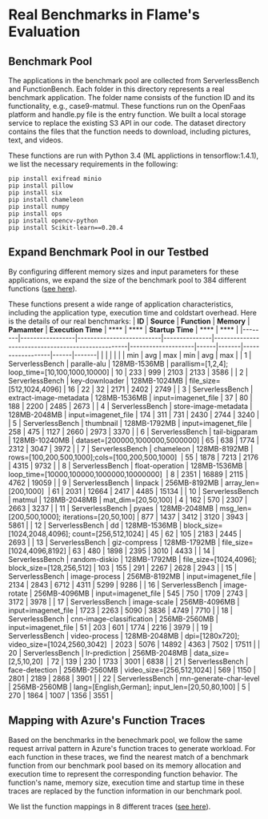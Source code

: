 # Real Benchmarks in Flame's Evaluation
## Benchmark Pool
The applications in the benchmark pool are collected from ServerlessBench and FunctionBench. Each folder in this directory represents a real benchmark application.
The folder name consists of the function ID and its functionality, e.g., case9-matmul. These functions run on the OpenFaas platform and handle.py file is the entry function. We built a local storage service to replace the existing S3 API in our code. The dataset directory contains the files that the function needs to download, including pictures, text, and videos.

These functions are run with Python 3.4 (ML applictions in tensorflow:1.4.1), we list the necessary requirements in the following:

```
pip install exifread minio
pip install pillow
pip install six
pip install chameleon
pip install numpy
pip install ops
pip install opencv-python
pip install Scikit-learn==0.20.4
```

## Expand Benchmark Pool in our Testbed
By configuring different memory sizes and input parameters for these applications, we expand the size of the benchmark pool to 384 different functions ([see here](https://github.com/ykiauz/Flame/blob/main/tracedata/functions.txt)). 

These functions present a wide range of application characteristics, including the application type, execution time and coldstart overhead. 
Here is the details of our real benchmarks:
| **ID** | **Source**      | **Function**             | **Memory**    | **Pamamter**                                      | **Execution Time** | **** | ****  | **Startup Time** | **** | ****  |
|--------|-----------------|--------------------------|---------------|---------------------------------------------------|--------------------|------|-------|------------------|------|-------|
|        |                 |                          |               |                                                   | min                | avg  | max   | min              | avg  | max   |
| 1      | ServerlessBench | paralle-alu              | 128MB-1536MB  | parallism=[1,2,4]; loop_time=[10,100,1000,10000]  | 10                 | 233  | 999   | 2103             | 2133 | 3586  |
| 2      | ServerlessBench | key-downloader           | 128MB-1024MB  | file_size=[512,1024,4096]                         | 16                 | 22   | 32    | 2171             | 2402 | 2749  |
| 3      | ServerlessBench | extract-image-metadata   | 128MB-1536MB  | input=imagenet_file                               | 37                 | 80   | 188   | 2200             | 2485 | 2673  |
| 4      | ServerlessBench | store-image-metadata     | 128MB-2048MB  | input=imagenet_file                               | 174                | 311  | 731   | 2430             | 2744 | 3240  |
| 5      | ServerlessBench | thumbnail                | 128MB-1792MB  | input=imagenet_file                               | 258                | 475  | 1127  | 2660             | 2973 | 3370  |
| 6      | ServerlessBench | tail-bigparam            | 128MB-10240MB | dataset=[200000,1000000,5000000]                  | 65                 | 638  | 1774  | 2312             | 3047 | 3972  |
| 7      | ServerlessBench | chameleon                | 128MB-8192MB  | rows=[100,200,500,1000];cols=[100,200,500,1000]   | 55                 | 1878 | 7213  | 2176             | 4315 | 9732  |
| 8      | ServerlessBench | float-operation          | 128MB-1536MB  | loop_time=[10000,100000,1000000,10000000]         | 8                  | 2351 | 16889 | 2115             | 4762 | 19059 |
| 9      | ServerlessBench | linpack                  | 256MB-8192MB  | array_len=[200,1000]                              | 61                 | 2031 | 12664 | 2417             | 4485 | 15134 |
| 10     | ServerlessBench | matmul                   | 128MB-2048MB  | mat_dim=[20,50,100]                               | 4                  | 162  | 570   | 2307             | 2663 | 3237  |
| 11     | ServerlessBench | pyaes                    | 128MB-2048MB  | msg_len=[200,500,1000]; iterations=[20,50,100]    | 877                | 1437 | 3412  | 3120             | 3943 | 5861  |
| 12     | ServerlessBench | dd                       | 128MB-1536MB  | block_size=[1024,2048,4096]; count=[256,512,1024] | 45                 | 62   | 105   | 2183             | 2445 | 2693  |
| 13     | ServerlessBench | giz-compress             | 128MB-1792MB  | file_size=[1024,4096,8192]                        | 63                 | 480  | 1898  | 2395             | 3010 | 4433  |
| 14     | ServerlessBench | random-diskio            | 128MB-1792MB  | file_size=[1024,4096]; block_size=[128,256,512]   | 103                | 155  | 291   | 2267             | 2628 | 2943  |
| 15     | ServerlessBench | image-process            | 256MB-8192MB  | input=imagenet_file                               | 2134               | 2843 | 6712  | 4311             | 5299 | 9286  |
| 16     | ServerlessBench | image-rotate             | 256MB-4096MB  | input=imagenet_file                               | 545                | 750  | 1709  | 2743             | 3172 | 3978  |
| 17     | ServerlessBench | image-scale              | 256MB-4096MB  | input=imagenet_file                               | 1723               | 2263 | 5090  | 3836             | 4749 | 7710  |
| 18     | ServerlessBench | cnn-image-classification | 256MB-2560MB  | input=imagenet_file                               | 51                 | 203  | 601   | 1774             | 2216 | 3979  |
| 19     | ServerlessBench | video-process            | 128MB-2048MB  | dpi=[1280x720]; video_size=[1024,2560,3042]       | 2023               | 5076 | 14892 | 4363             | 7502 | 17511 |
| 20     | ServerlessBench | lr-prediction            | 256MB-2048MB  | data_size=[2,5,10,20]                             | 72                 | 139  | 230   | 1733             | 3001 | 6838  |
| 21     | ServerlessBench | face-detection           | 256MB-2560MB  | video_size=[256,512,1024]                         | 569                | 1150 | 2801  | 2189             | 2868 | 3901  |
| 22     | ServerlessBench | rnn-generate-char-level  | 256MB-2560MB  | lang=[English,German]; input_len=[20,50,80,100]   | 5                  | 270  | 1864  | 1007             | 1356 | 3551  |

## Mapping with Azure's Function Traces

Based on the benchmarks in the benechmark pool, we follow the same request arrival pattern in Azure's function traces to generate workload. For each function in these traces, we find the nearest match of a benchmark function from our benchmark pool based on its memory allocation and execution time to represent the corresponding function behavior. The function's name, memory size, execution time and startup time in these traces are replaced by the function information in our benchmark pool.

We list the function mappings in 8 different traces ([see here](https://github.com/ykiauz/Flame/tree/main/tracedata)). 


